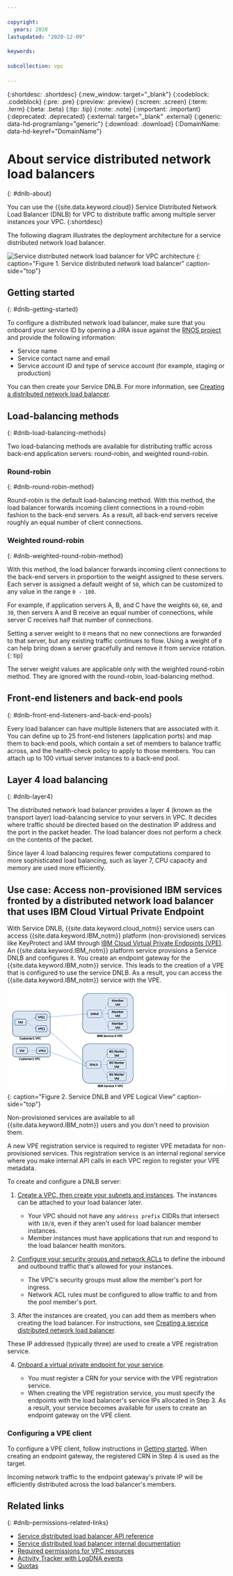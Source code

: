 ```yaml
---

copyright:
  years: 2020
lastupdated: "2020-12-09"

keywords:

subcollection: vpc

---
```


{:shortdesc: .shortdesc}
{:new_window: target="_blank"}
{:codeblock: .codeblock}
{:pre: .pre}
{:preview: .preview}
{:screen: .screen}
{:term: .term}
{:beta: .beta}
{:tip: .tip}
{:note: .note}
{:important: .important}
{:deprecated: .deprecated}
{:external: target="_blank" .external}
{:generic: data-hd-programlang="generic"}
{:download: .download}
{:DomainName: data-hd-keyref="DomainName"}

# About service distributed network load balancers
{: #dnlb-about}

You can use the {{site.data.keyword.cloud}} Service Distributed Network Load Balancer (DNLB) for VPC to distribute traffic among multiple server instances your VPC.
{:shortdesc}

The following diagram illustrates the deployment architecture for a service distributed network load balancer.

![Service distributed network load balancer for VPC architecture](images/dnlb_arc.png "Service distributed network load balancer architecture")
{: caption="Figure 1. Service distributed network load balancer" caption-side="top"}

## Getting started
{: #dnlb-getting-started}

To configure a distributed network load balancer, make sure that you onboard your service ID by opening a JIRA issue against the [RNOS project](https://jiracloud.swg.usma.ibm.com:8443/projects/RNOS) and provide the following information:

* Service name
* Service contact name and email
* Service account ID and type of service account (for example, staging or production)

You can then create your Service DNLB. For more information, see [Creating a distributed network load balancer](/docs/vpc?topic=vpc-dnlb-ui-creating-distributed-network-load-balancer#dnlb-ui-creating-distributed-network-load-balancer).

## Load-balancing methods
{: #dnlb-load-balancing-methods}

Two load-balancing methods are available for distributing traffic across back-end application servers: round-robin, and weighted round-robin.

### Round-robin
{: #dnlb-round-robin-method}

Round-robin is the default load-balancing method. With this method, the load balancer forwards incoming client connections in a round-robin fashion to the back-end servers. As a result, all back-end servers receive roughly an equal number of client connections.

### Weighted round-robin
{: #dnlb-weighted-round-robin-method}

With this method, the load balancer forwards incoming client connections to the back-end servers in proportion to the weight assigned to these servers. Each server is assigned a default weight of `50`, which can be customized to any value in the range `0 - 100`.

For example, if application servers A, B, and C have the weights `60`, `60`, and `30`, then servers A and B receive an equal number of connections, while server C receives half that number of connections.

Setting a server weight to `0` means that no new connections are forwarded to that server, but any existing traffic continues to flow. Using a weight of `0` can help bring down a server gracefully and remove it from service rotation.
{: tip}

The server weight values are applicable only with the weighted round-robin method. They are ignored with the round-robin, load-balancing method.

## Front-end listeners and back-end pools
{: #dnlb-front-end-listeners-and-back-end-pools}

Every load balancer can have multiple listeners that are associated with it. You can define up to 25 front-end listeners (application ports) and map them to back-end pools, which contain a set of members to balance traffic across, and the health-check policy to apply to those members. You can attach up to 100 virtual server instances to a back-end pool.

## Layer 4 load balancing
{: #dnlb-layer4}

The distributed network load balancer provides a layer 4 (known as the transport layer) load-balancing service to your servers in VPC. It decides where traffic should be directed based on the destination IP address and the port in the packet header. The load balancer does not perform a check on the contents of the packet.

Since layer 4 load balancing requires fewer computations compared to more sophisticated load balancing, such as layer 7, CPU capacity and memory are used more efficiently.

## Use case: Access non-provisioned IBM services fronted by a distributed network load balancer that uses IBM Cloud Virtual Private Endpoint

With Service DNLB, {{site.data.keyword.cloud_notm}} service users can access {{site.data.keyword.IBM_notm}} platform (non-provisioned) services like KeyProtect and IAM through [IBM Cloud Virtual Private Endpoints (VPE)](/docs/vpc?topic=vpc-about-vpe). An {{site.data.keyword.IBM_notm}} platform service provisions a Service DNLB and configures it. You create an endpoint gateway for the {{site.data.keyword.IBM_notm}} service. This leads to the creation of a VPE that is configured to use the service DNLB. As a result, you can access the {{site.data.keyword.IBM_notm}} service with the VPE.

![Service Distributed Network load balancer for VPC](images/vpe-sdnlb-logical.png "Service Distributed Network load balancer")
{: caption="Figure 2. Service DNLB and VPE Logical View" caption-side="top"}

Non-provisioned services are available to all {{site.data.keyword.IBM_notm}} users and you don't need to provision them.

A new VPE registration service is required to register VPE metadata for non-provisioned services. This registration service is an internal regional service where you make internal API calls in each VPC region to register your VPE metadata.

To create and configure a DNLB server:

1. [Create a VPC, then create your subnets and instances](/docs/vpc?topic=dnlb-ui-creating-distributed-network-load-balancer). The instances can be attached to your load balancer later.

   * Your VPC should not have any `address prefix` CIDRs that intersect with `10/8`, even if they aren't used for load balancer member instances.
   * Member instances must have applications that run and respond to the load balancer health monitors.

2. [Configure your security groups and network ACLs](/docs/vpc?topic=vpc-dnlb-configuring-acls) to define the inbound and outbound traffic that's allowed for your instances.

   * The VPC's security groups must allow the member's port for ingress.
   * Network ACL rules must be configured to allow traffic to and from the pool member's port.

3. After the instances are created, you can add them as members when creating the load balancer. For instructions, see [Creating a service distributed network load balancer](/docs/vpc?topic=vpc-dnlb-ui-creating-distributed-network-load-balancer).

  These IP addressed (typically three) are used to create a VPE registration service.

4. [Onboard a virtual private endpoint for your service](/docs/platform-networking?topic=platform-networking-vpe-onboarding-platform).

   * You must register a CRN for your service with the VPE registration service.
   * When creating the VPE registration service, you must specify the endpoints with the load balancer's service IPs allocated in Step 3. As a result, your service becomes available for users to create an endpoint gateway on the VPE client.

### Configuring a VPE client
To configure a VPE client, follow instructions in [Getting started](/docs/vpc?topic=vpc-about-vpe#vpe-getting-started). When creating an endpoint gateway, the registered CRN in Step 4 is used as the target.

Incoming network traffic to the endpoint gateway's private IP will be efficiently distributed across the load balancer's members.


## Related links
{: #dnlb-permissions-related-links}

* [Service distributed load balancer API reference](https://test.cloud.ibm.com/apidocs/vpc-internal-scoped)
* [Service distributed load balancer internal documentation](https://pages.github.ibm.com/cloudlab/internal-docs/service-dnlb.html)
* [Required permissions for VPC resources](/docs/vpc?topic=vpc-resource-authorizations-required-for-api-and-cli-calls)
* [Activity Tracker with LogDNA events](/docs/vpc?topic=vpc-at-events-DNLB)
* [Quotas](/docs/vpc?topic=vpc-quotas-dnlb)

